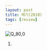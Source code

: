 ```yaml
---
layout: post
title: 메기(2018)
tags: [review]
---
```

![Q_80,0](https://user-images.githubusercontent.com/50545088/156118665-a8c67c57-9846-41ca-9b7c-281c3d0ccc9c.png)

1.